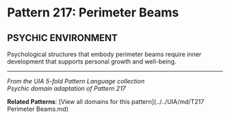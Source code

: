 # Pattern 217: Perimeter Beams

## PSYCHIC ENVIRONMENT

Psychological structures that embody perimeter beams require inner development that supports personal growth and well-being.

---

*From the UIA 5-fold Pattern Language collection*  
*Psychic domain adaptation of Pattern 217*

**Related Patterns**: [View all domains for this pattern](../../UIA/md/T217 Perimeter Beams.md)